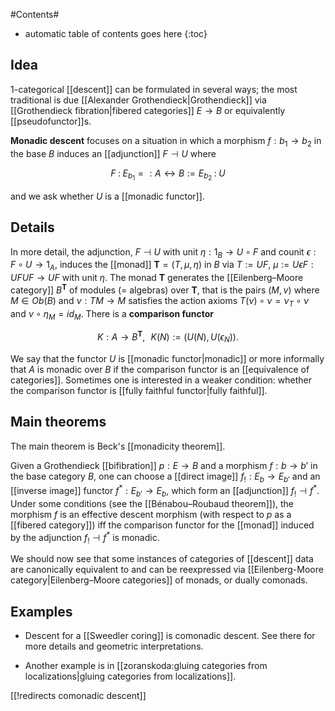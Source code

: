 
#Contents#
* automatic table of contents goes here
{:toc}


## Idea

1-categorical [[descent]] can be formulated in several ways; the most traditional is due [[Alexander Grothendieck|Grothendieck]] via [[Grothendieck fibration|fibered categories]] $E \to B$ or equivalently [[pseudofunctor]]s. 

**Monadic descent** focuses on a situation in which a morphism $f : b_1 \to b_2$ in the base $B$ induces an [[adjunction]] $F\dashv U$ where 

$$
  F \;:\; E_{b_1} =: A\leftrightarrow B := E_{b_2} \;:\; U
$$ 

and we ask whether $U$ is a [[monadic functor]]. 


## Details

In more detail, the adjunction, $F\dashv U$ with unit $\eta:1_B \to U \circ F$ and counit $\epsilon: F \circ U\to 1_A$, induces the [[monad]] $\mathbf{T}= (T,\mu,\eta)$ in $B$ via $T:=U F$, $\mu:=U\epsilon F:U F U F\to U F$ with unit $\eta$. The monad $\mathbf{T}$ generates the [[Eilenberg–Moore category]] $B^{\mathbf{T}}$ of modules (= algebras) over $\mathbf{T}$, that is the pairs $(M,\nu)$ where $M\in Ob(B)$ and $\nu:T M\to M$ satisfies the action axioms $T(\nu)\circ \nu= \nu_T \circ\nu$ and $\nu\circ\eta_M=id_M$. There is a **comparison functor** 

$$ K : A\to B^{\mathbf{T}}, \,\,\,\, K(N) := (U(N),U(\epsilon_N)). $$

We say that the functor $U$ is [[monadic functor|monadic]] or more informally that $A$ is monadic over $B$ if the comparison functor is an [[equivalence of categories]]. Sometimes one is interested in a weaker condition: whether the comparison functor is [[fully faithful functor|fully faithful]]. 


## Main theorems

The main theorem is Beck's [[monadicity theorem]].

Given a Grothendieck [[bifibration]] $p:E\to B$ and a morphism $f:b\to b'$ in the base category $B$, one can choose a [[direct image]] $f_!:E_b\to E_{b'}$ and an [[inverse image]] functor $f^*:E_{b'}\to E_b$, which form an [[adjunction]] $f_!\dashv f^*$. Under some conditions (see the [[Bénabou–Roubaud theorem]]), the morphism $f$ is an effective descent morphism (with respect to $p$ as a [[fibered category]]) iff the comparison functor for the [[monad]] induced by the adjunction $f_!\dashv f^*$ is monadic. 

We should now see that some instances of categories of [[descent]] data are canonically equivalent to and can be reexpressed via [[Eilenberg-Moore category|Eilenberg–Moore categories]] of monads, or dually comonads. 


## Examples

* Descent for a [[Sweedler coring]] is comonadic descent. See there for more details and geometric interpretations. 

* Another example is in [[zoranskoda:gluing categories from localizations|gluing categories from localizations]]. 


[[!redirects comonadic descent]]